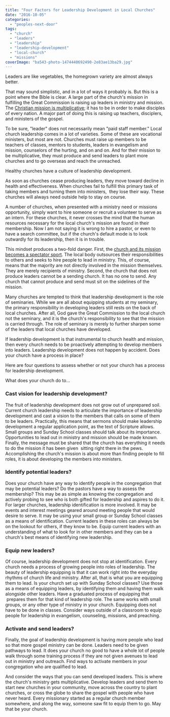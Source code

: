 ```yaml
---
title: "Four Factors for Leadership Development in Local Churches"
date: "2016-10-05"
categories: 
  - "peoples-next-door"
tags: 
  - "church"
  - "leaders"
  - "leadership"
  - "leadership-development"
  - "local-church"
  - "missions"
coverImage: "ba543-photo-1474440692490-2e83ae13ba29.jpg"
---
```


Leaders are like vegetables, the homegrown variety are almost always better.

That may sound simplistic, and in a lot of ways it probably is. But this is a point where the Bible is clear. A large part of the church's mission in fulfilling the Great Commission is raising up leaders in ministry and mission. The [Christian mission is multiplicative](http://blog.keelancook.com/2015/10/a-multiplication-mindset-the-ministry-paradigm-your-church-may-be-missing.html); it has to be in order to make disciples of every nation. A major part of doing this is raising up teachers, disciplers, and ministers of the gospel.

To be sure, "leader" does not necessarily mean "paid staff member." Local church leadership comes in a lot of varieties. Some of these are vocational ministers, but most are not. Churches must raise up members to be teachers of classes, mentors to students, leaders in evangelism and mission, counselors of the hurting, and on and on. And for their mission to be multiplicative, they must produce and send leaders to plant more churches and to go overseas and reach the unreached.

Healthy churches have a culture of leadership development.

As soon as churches cease producing leaders, they move toward decline in health and effectiveness. When churches fail to fulfill this primary task of taking members and turning them into ministers,  they lose their way. These churches will always need outside help to stay on course.

A number of churches, when presented with a ministry need or missions opportunity, simply want to hire someone or recruit a volunteer to serve as an intern. For these churches, it never crosses the mind that the human resources necessary for the local church's mission are found in their membership. Now I am not saying it is wrong to hire a pastor, or even to have a search committee, but if the church's default mode is to look outwardly for its leadership, then it is in trouble.

This mindset produces a two-fold danger. First, the [church and its mission becomes a spectator sport](http://blog.keelancook.com/2016/09/church-is-not-a-spectator-sport.html). The local body outsources their responsibilities to others and seeks to hire people to lead in ministry. This, of course, means that the majority are not directly involved in the mission themselves. They are merely recipients of ministry. Second, the church that does not produce leaders cannot be a sending church. It has no one to send. Any church that cannot produce and send must sit on the sidelines of the mission.

Many churches are tempted to think that leadership development is the role of seminaries. While we are all about equipping students at my seminary, the primary responsibility in developing leaders still rests on the back of local churches. After all, God gave the Great Commission to the local church not the seminary, and it is the church's responsibility to see that the mission is carried through. The role of seminary is merely to further sharpen some of the leaders that local churches have developed.

If leadership development is that instrumental to church health and mission, then every church needs to be proactively attempting to develop members into leaders. Leadership development does not happen by accident. Does your church have a process in place?

Here are four questions to assess whether or not your church has a process for leadership development.

What does your church do to...

### Cast vision for leadership development?

The fruit of leadership development does not grow out of unprepared soil. Current church leadership needs to articulate the importance of leadership development and cast a vision to the members that calls on some of them to be leaders. Practically, this means that sermons should make leadership development a regular application point, as the text of Scripture allows. Small groups and Sunday School classes should talk about its importance. Opportunities to lead out in ministry and mission should be made known. Finally, the message must be shared that the church has everything it needs to do the mission it has been given  sitting right there in the pews. Accomplishing the church's mission is about more than finding people to fill roles, it is about developing the members into ministers.

### Identify potential leaders?

Does your church have any way to identify people in the congregation that may be potential leaders? Do the pastors have a way to assess the membership? This may be as simple as knowing the congregation and actively probing to see who is both gifted for leadership and aspires to do it. For larger churches, leadership identification is more involved. It may be events and interest meetings geared around meeting people that would desire to serve. It may be using your small group or Sunday School classes as a means of identification. Current leaders in these roles can always be on the lookout for others, if they know to be. Equip current leaders with an understanding of what to look for in other members and they can be a church's best means of identifying new leadership.

### Equip new leaders?

Of course, leadership development does not stop at identification. Every church needs a process of growing people into roles of leadership. The beauty of leadership equipping is that it can work right into the everyday rhythms of church life and ministry. After all, that is what you are equipping them to lead. Is your church set up with Sunday School classes? Use those as a means of equipping leaders, by identifying them and having them walk alongside other leaders. Have a graduated process of equipping that  prepares them for that kind of leadership role. The same works with small groups, or any other type of ministry in your church. Equipping does not have to be done in classes. Consider ways outside of a classroom to equip people for leadership in evangelism, counseling, missions, and preaching.

### Activate and send leaders?

Finally, the goal of leadership development is having more people who lead so that more gospel ministry can be done. Leaders need to be given pathways to lead. It does your church no good to have a whole lot of people walk through some training process if they are not given avenues to lead out in ministry and outreach. Find ways to activate members in your congregation who are qualified to lead.

And consider the ways that you can send developed leaders. This is where the church's ministry gets multiplicative. Develop leaders and send them to start new churches in your community, move across the country to plant churches, or cross the globe to share the gospel with people who have never heard. Every missionary started as a regular church member somewhere, and along the way, someone saw fit to equip them to go. May that be your church.
